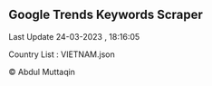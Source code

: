 

## Google Trends Keywords Scraper 
 
Last Update 24-03-2023 , 18:16:05

Country List :
VIETNAM.json



© Abdul Muttaqin 
